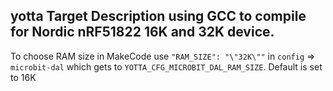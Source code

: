 ## yotta Target Description using GCC to compile for Nordic nRF51822 16K and 32K device.

To choose RAM size in MakeCode use `"RAM_SIZE": "\"32K\""` in `config` => `microbit-dal` which gets to `YOTTA_CFG_MICROBIT_DAL_RAM_SIZE`. Default is set to 16K

